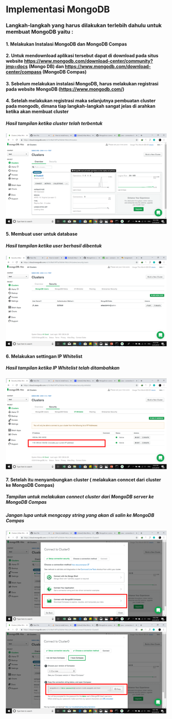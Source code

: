# Implementasi MongoDB
### Langkah-langkah yang harus dilakukan terlebih dahulu untuk membuat MongoDB yaitu : 
#### 1. Melakukan Instalasi MongoDB dan MongoDB Compas
#### 2. Untuk mendownload aplikasi tersebut dapat di download pada situs website https://www.mongodb.com/download-center/community?jmp=docs (Mongo DB) dan https://www.mongodb.com/download-center/compass (MongoDB Compas)
#### 3. Sebelum melakukan instalasi MongoDB, harus melakukan registrasi pada website MongoDB (https://www.mongodb.com/)
#### 4. Setelah melakukan registrasi maka selanjutnya pembuatan cluster pada mongodb, dimana tiap langkah-langkah sangat jelas di arahkan ketika akan membuat cluster
   ##### Hasil tampilan ketika cluster telah terbentuk 
![Hasil](gambar/cluster1.png)  

#### 5. Membuat user untuk database 
   #####  Hasil tampilan ketika user berhasil dibentuk
![Hasil](gambar/cluster2.png) 

#### 6. Melakukan settingan IP Whitelist
   ##### Hasil tampilan ketika IP Whitelist telah ditambahkan
![Hasil](gambar/cluster3.png)    

#### 7. Setelah itu menyambungkan cluster ( melakukan conncet dari cluster ke MongoDB Compas)
  ##### Tampilan untuk melakukan connect cluster dari MongoDB server ke MongoDB Compas
  ##### Jangan lupa untuk mengcopy string yang akan di salin ke MongoDB Compas
 ![Hasil](gambar/cluster4.png)            ![Hasil](gambar/cluster5.png)    

